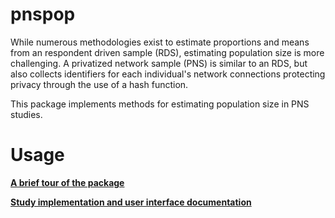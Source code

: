 # pnspop

While numerous methodologies exist to estimate proportions and means from an respondent driven sample (RDS), estimating population size is more challenging. A privatized network sample (PNS) is similar to an RDS, but also collects identifiers for each individual's network connections protecting privacy through the use of a hash function.

This package implements methods for estimating population size in PNS studies.

# Usage

**[A brief tour of the package](https://htmlpreview.github.io/?https://github.com/fellstat/pnspop/blob/main/inst/doc/introduction.html)**

**[Study implementation and user interface documentation](https://fellstat.github.io/pnspop/)**
